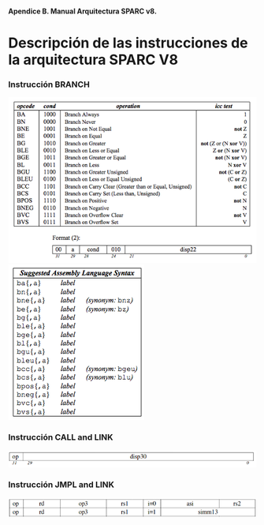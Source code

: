 #### Apendice B. Manual Arquitectura SPARC v8.
# Descripción de las instrucciones de la arquitectura SPARC V8
### Instrucción BRANCH
![Instrucciones en SPARC V8](./images/branch.png "Definición de Instrucciones BRANCH")
![Instrucciones en SPARC V8](./images/branch2.png "Definición de Instrucciones BRANCH")
### Instrucción CALL and LINK
![Instrucciones en SPARC V8](./images/call.png "Definición de Instrucciones BRANCH")
### Instrucción JMPL and LINK
![Instrucciones en SPARC V8](./images/JMPL.png "Definición de Instrucciones BRANCH")

